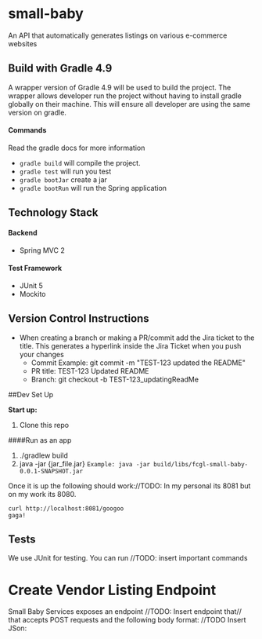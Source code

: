 # small-baby
An API that automatically generates listings on various e-commerce websites

## Build with Gradle 4.9

A wrapper version of Gradle 4.9 will be used to build the project. The wrapper
allows developer run the project without having to install gradle globally on their machine. This will ensure all developer are using the same version on gradle.
#### Commands
Read the gradle docs for more information
- ```gradle build``` will compile the project.
- ```gradle test``` will run you test
- ```gradle bootJar``` create a jar
- ```gradle bootRun``` will run the Spring application

## Technology Stack
#### Backend
- Spring MVC 2

#### Test Framework
- JUnit 5
- Mockito

## Version Control Instructions
- When creating a branch or making a PR/commit add the Jira ticket to the title. This generates a hyperlink inside the Jira Ticket when you push your changes
  - Commit Example: git commit -m "TEST-123 updated the README"
  - PR title: TEST-123 Updated README
  - Branch: git checkout -b TEST-123_updatingReadMe


##Dev Set Up

**Start up:**
1. Clone this repo

####Run as an app
1. ./gradlew build
2. java -jar {jar_file.jar} ```Example: java -jar build/libs/fcgl-small-baby-0.0.1-SNAPSHOT.jar``` 

Once it is up the following should work://TODO: In my personal its 8081 but on my work its 8080. 
```
curl http://localhost:8081/googoo
gaga!
```

## Tests

We use JUnit for testing. You can run //TODO: insert important commands

# Create Vendor Listing Endpoint
Small Baby Services exposes an endpoint //TODO: Insert endpoint that// that accepts POST requests 
and the following body format:
//TODO Insert JSon:








